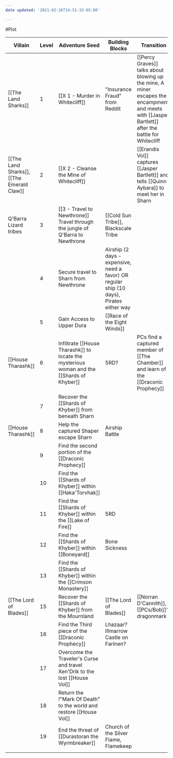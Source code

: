 ```yaml
---
date updated: '2021-02-26T14:52:32-05:00'

---
```


#Plot

| Villain                                   | Level | Adventure Seed                                                                            | Building Blocks                                                                          | Transition                                                                                                                                          |     |
| ----------------------------------------- | ----- | ----------------------------------------------------------------------------------------- | ---------------------------------------------------------------------------------------- | --------------------------------------------------------------------------------------------------------------------------------------------------- | --- |
| [[The Land Sharks]]                       | 1     | [[X 1 - Murder in Whitecliff]]                                                            | "Insurance Fraud" from Reddit                                                            | [[Percy Graves]] talks about blowing up the mine, A miner escapes the encampment and meets with [[Jasper Bartlett]] after the battle for Whitecliff |     |
| [[The Land Sharks]], [[The Emerald Claw]] | 2     | [[X 2 - Cleanse the Mine of Whitecliff]]                                                  |                                                                                          | [[Erandis Vol]] captures [[Jasper Bartlett]] and tells [[Quinn Aybara]] to meet her in Sharn                                                        |     |
| Q'Barra Lizard tribes                     | 3     | [[3 - Travel to Newthrone]] Travel through the jungle of Q'Barra to Newthrone             | [[Cold Sun Tribe]], Blackscale Tribe                                                     |                                                                                                                                                     |     |
|                                           | 4     | Secure travel to Sharn from Newthrone                                                     | Airship (2 days - expensive, need a favor) OR regular ship (10 days), Pirates either way |                                                                                                                                                     |     |
|                                           | 5     | Gain Access to Upper Dura                                                                 | [[Race of the Eight Winds]]                                                              |                                                                                                                                                     |     |
| [[House Tharashk]]                        | 6     | Infiltrate [[House Tharashk]] to locate the mysterious woman and the [[Shards of Khyber]] | 5RD?                                                                                     | PCs find a captured member of [[The Chamber]] and learn of the [[Draconic Prophecy]]                                                                |     |
|                                           | 7     | Recover the [[Shards of Khyber]] from beneath Sharn                                       |                                                                                          |                                                                                                                                                     |     |
| [[House Tharashk]]                        | 8     | Help the captured Shaper escape Sharn                                                     | Airship Battle                                                                           |                                                                                                                                                     |     |
|                                           | 9     | Find the second portion of the [[Draconic Prophecy]]                                      |                                                                                          |                                                                                                                                                     |     |
|                                           | 10    | Find the [[Shards of Khyber]] within [[Haka'Torvhak]]                                     |                                                                                          |                                                                                                                                                     |     |
|                                           | 11    | Find the [[Shards of Khyber]] within the [[Lake of Fire]]                                | 5RD                                                                                      |                                                                                                                                                     |     |
|                                           | 12    | Find the [[Shards of Khyber]] within [[Boneyard]]                                         | Bone Sickness                                                                            |                                                                                                                                                     |     |
|                                           | 13    | Find the [[Shards of Khyber]] within the [[Crimson Monastery]]                            |                                                                                          |                                                                                                                                                     |     |
| [[The Lord of Blades]]                    | 15    | Recover the [[Shards of Khyber]] from the Mournland                                       | [[The Lord of Blades]]                                                                   | [[Norran D'Cannith]], [[PCs/Bob]]'s dragonmark                                                                                                      |     |
|                                           | 16    | Find the Third piece of the [[Draconic Prophecy]]                                         | Lhazaar? Illmarrow Castle on Farlnen?                                                    |                                                                                                                                                     |     |
|                                           | 17    | Overcome the Traveler's Curse and travel Xen'Drik to the lost [[House Vol]]               |                                                                                          |                                                                                                                                                     |     |
|                                           | 18    | Return the !"Mark Of Death" to the world and restore [[House Vol]]                        |                                                                                          |                                                                                                                                                     |     |
|                                           | 19    | End the threat of [[Durastoran the Wyrmbreaker]]                                          | Church of the Silver Flame, Flamekeep                                                    |                                                                                                                                                     |     |
|                                           |       |                                                                                           |                                                                                          |                                                                                                                                                     |     |
